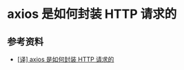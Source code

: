 # axios 是如何封装 HTTP 请求的

## 参考资料

-   [[译] axios 是如何封装 HTTP 请求的](https://juejin.cn/post/6844903955554648078)
